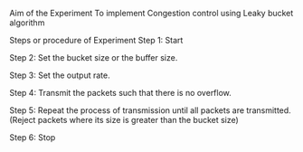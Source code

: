 Aim of the Experiment
To implement Congestion control using Leaky bucket algorithm

Steps or procedure of Experiment
Step 1: Start

Step 2: Set the bucket size or the buffer size.

Step 3: Set the output rate.

Step 4: Transmit the packets such that there is no overflow.

Step 5: Repeat the process of transmission until all packets are transmitted. (Reject packets where its size is greater than the bucket size)

Step 6: Stop


